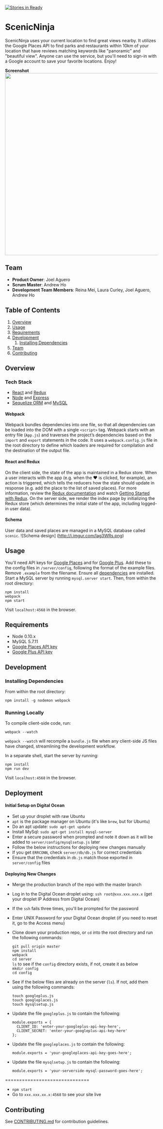 [![Stories in Ready](https://badge.waffle.io/Incidental-Cashew/holisticparallelogram.png?label=ready&title=Ready)](https://waffle.io/Incidental-Cashew/holisticparallelogram)
# ScenicNinja

ScenicNinja uses your current location to find great views nearby. It utilizes the Google Places API to find parks and restaurants within 10km of your location that have reviews matching keywords like "panoramic" and "beautiful view". Anyone can use the service, but you'll need to sign-in with a Google account to save your favorite locations. Enjoy!

**Screenshot**  
<img src="http://i.imgur.com/Bj3RnoF.png" width="600px"/>  


## Team

  - __Product Owner__: Joel Aguero
  - __Scrum Master__: Andrew Ho
  - __Development Team Members__: Reina Mei, Laura Curley, Joel Aguero, Andrew Ho

## Table of Contents

1. [Overview](#overview)
2. [Usage](#usage)
3. [Requirements](#requirements)
4. [Development](#development)
    1. [Installing Dependencies](#installing-dependencies)
5. [Team](#team)
6. [Contributing](#contributing)

## Overview

### Tech Stack
- [React](https://facebook.github.io/react/) and [Redux](http://redux.js.org/)
- [Node](https://nodejs.org/en/) and [Express](http://expressjs.com/)
- [Sequelize ORM](http://docs.sequelizejs.com/en/latest/) and [MySQL](https://www.mysql.com/)

#### Webpack
Webpack bundles dependencies into one file, so that all dependencies can be loaded into the DOM with a single `<script>` tag.  Webpack starts with an entry file (`App.js`) and traverses the project’s dependencies based on the `import` and `export` statements in the code. It uses a `webpack.config.js` file in the root directory to define which loaders are required for compilation and the destination of the output file.

#### React and Redux
On the client side, the state of the app is maintained in a Redux store. When a user interacts with the app (e.g. when the &hearts; is clicked, for example), an action is triggered, which tells the reducers how the state should update in response (e.g. add the place to the list of saved places). For more information, review the [Redux documentation](http://redux.js.org/index.html) and watch [Getting Started with Redux](https://egghead.io/series/getting-started-with-redux).
On the server side, we render the index page by initializing the Redux store (which determines the initial state of the app, including logged-in user data).

#### Schema
User data and saved places are managed in a MySQL database called `scenic`.
![Schema design]
(http://i.imgur.com/lag3WRs.png)

## Usage
You'll need API keys for [Google Places](https://developers.google.com/places/web-service/get-api-key) and for [Google Plus](https://developers.google.com/+/web/api/rest/oauth#acquiring-and-using-an-api-key). Add these to the config files in `/server/config`, following the format of the example files. Remove `.example` from the filename.
Ensure all [dependencies](#installing-dependencies) are installed. Start a MySQL server by running `mysql.server start`. Then, from within the root directory:
```
npm install
webpack
npm start
```

Visit `localhost:4568` in the browser.

## Requirements

- Node 0.10.x
- MySQL 5.7.11
- [Google Places API key](https://developers.google.com/places/web-service/get-api-key)
- [Google Plus API key](https://developers.google.com/+/web/api/rest/oauth#acquiring-and-using-an-api-key)

## Development

### Installing Dependencies

From within the root directory:

```
npm install -g nodemon webpack
```

### Running Locally

To compile client-side code, run:
```
webpack --watch
```
`webpack --watch` will recompile a `bundle.js` file when any client-side JS files have changed, streamlining the development workflow.

In a separate shell, start the server by running:
```
npm install
npm run dev
```

Visit `localhost:4568` in the browser.

## Deployment
#### Initial Setup on Digital Ocean
- Set up your droplet with raw Ubuntu
- `apt` is the package manager on Ubuntu (it's like `brew`, but for Ubuntu)
- Do an apt update:  `sudo apt-get update`
- Install MySql:  `sudo apt-get install mysql-server`
- Enter a secure password when prompted and note it down as it will be added to `server/config/mysqlsetup.js` later
- Follow the below instructions for deploying new changes manually
- If you get `ERRCONN`, check `server/db/db.js` for correct credentials
- Ensure that the credentials in `db.js` match those exported in `server/config` files

#### Deploying New Changes
- Merge the production branch of the repo with the master branch
- Log in to the Digital Ocean droplet using: `ssh root@xxx.xxx.xxx.x` (get your droplet IP Address from Digital Ocean)
- If the `ssh` fails three times, you'll be prompted for the password
- Enter UNIX Password for your Digital Ocean droplet (if you need to reset it, go to the Access menu)
- Clone down your production repo, or `cd` into the root directory and run the following commands:

   `git pull origin master`  
   `npm install`  
   `webpack`  
   `cd server`  
   `ls` to see if the `config` directory exists, if not, create it as below  
   `mkdir config`  
   `cd config`  

- See if the below files are already on the server (`ls`). If not, add them using the following commands:

   `touch googleplus.js`  
   `touch googleplaces.js`  
   `touch mysqlsetup.js`  

- Update the file `googleplus.js` to contain the following:  
   ```
   module.exports = {  
     CLIENT_ID: 'enter-your-googleplus-api-key-here',  
     CLIENT_SECRET: 'enter-your-googleplus-api-key-here'  
   };
   ```

- Update the file `googleplaces.js` to contain the following:  
   ```
   module.exports = 'your-googleplaces-api-key-goes-here';  
   ```

- Update the file `mysqlsetup.js` to contain the following:  
   ```
   module.exports = 'your-serverside-mysql-password-goes-here';  
   ```

==============================

- `npm start`
- Go to `xxx.xxx.xx.x:4568` to see your site live


## Contributing

See [CONTRIBUTING.md](CONTRIBUTING.md) for contribution guidelines.
